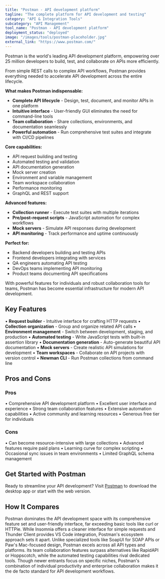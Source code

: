 ```yaml
---
title: "Postman - API development platform"
tagline: "The complete platform for API development and testing"
category: "API & Integration Tools"
subcategory: "API Management"
tool_name: "Postman - API development platform"
deployment_status: "deployed"
image: "/images/tools/postman-placeholder.jpg"
external_link: "https://www.postman.com/"
---
```

Postman is the world's leading API development platform, empowering over 25 million developers to build, test, and collaborate on APIs more efficiently.

From simple REST calls to complex API workflows, Postman provides everything needed to accelerate API development across the entire lifecycle.

**What makes Postman indispensable:**
- **Complete API lifecycle** - Design, test, document, and monitor APIs in one platform
- **Intuitive interface** - User-friendly GUI eliminates the need for command-line tools
- **Team collaboration** - Share collections, environments, and documentation seamlessly
- **Powerful automation** - Run comprehensive test suites and integrate with CI/CD pipelines

**Core capabilities:**
- API request building and testing
- Automated testing and validation
- API documentation generation
- Mock server creation
- Environment and variable management
- Team workspace collaboration
- Performance monitoring
- GraphQL and REST support

**Advanced features:**
- **Collection runner** - Execute test suites with multiple iterations
- **Pre/post-request scripts** - JavaScript automation for complex workflows
- **Mock servers** - Simulate API responses during development
- **API monitoring** - Track performance and uptime continuously

**Perfect for:**
- Backend developers building and testing APIs
- Frontend developers integrating with services
- QA engineers automating API testing
- DevOps teams implementing API monitoring
- Product teams documenting API specifications

With powerful features for individuals and robust collaboration tools for teams, Postman has become essential infrastructure for modern API development.

## Key Features

• **Request builder** - Intuitive interface for crafting HTTP requests
• **Collection organization** - Group and organize related API calls
• **Environment management** - Switch between development, staging, and production
• **Automated testing** - Write JavaScript tests with built-in assertion library
• **Documentation generation** - Auto-generate beautiful API documentation
• **Mock servers** - Create realistic API simulations for development
• **Team workspaces** - Collaborate on API projects with version control
• **Newman CLI** - Run Postman collections from command line

## Pros and Cons

### Pros
• Comprehensive API development platform
• Excellent user interface and experience
• Strong team collaboration features
• Extensive automation capabilities
• Active community and learning resources
• Generous free tier for individuals

### Cons
• Can become resource-intensive with large collections
• Advanced features require paid plans
• Learning curve for complex scripting
• Occasional sync issues in team environments
• Limited GraphQL schema management

## Get Started with Postman

Ready to streamline your API development? Visit [Postman](https://www.postman.com/) to download the desktop app or start with the web version.

## How It Compares

Postman dominates the API development space with its comprehensive feature set and user-friendly interface, far exceeding basic tools like curl or HTTPie. While Insomnia offers a cleaner interface for simple requests and Thunder Client provides VS Code integration, Postman's ecosystem approach sets it apart. Unlike specialized tools like SoapUI for SOAP APIs or Paw's Mac-focused design, Postman excels across all API types and platforms. Its team collaboration features surpass alternatives like RapidAPI or Hoppscotch, while the automated testing capabilities rival dedicated tools. Though newer entrants focus on specific niches, Postman's combination of individual productivity and enterprise collaboration makes it the de facto standard for API development workflows.